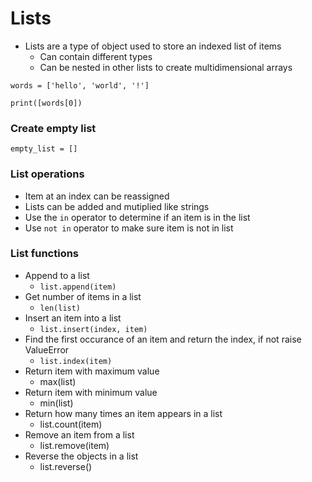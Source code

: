 # Lists

- Lists are a type of object used to store an indexed list of items
  - Can contain different types
  - Can be nested in other lists to create multidimensional arrays

`words = ['hello', 'world', '!']`

`print([words[0])`

### Create empty list

`empty_list = []`

### List operations

- Item at an index can be reassigned
- Lists can be added and mutiplied like strings
- Use the `in` operator to determine if an item is in the list
- Use `not in` operator to make sure item is not in list

### List functions

- Append to a list
  - `list.append(item)`
- Get number of items in a list
  - `len(list)`
- Insert an item into a list
  - `list.insert(index, item)`
- Find the first occurance of an item and return the index, if not raise ValueError
  - `list.index(item)`
- Return item with maximum value
  - max(list)
- Return item with minimum value
  - min(list)
- Return how many times an item appears in a list
  - list.count(item)
- Remove an item from a list
  - list.remove(item)
- Reverse the objects in a list
  - list.reverse()
  
  
